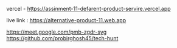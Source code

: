 

vercel - https://assinment-11-defarent-product-servire.vercel.app

live link : https://alternative-product-11.web.app



https://meet.google.com/pmb-zgdr-syg
https://github.com/probirghosh45/tech-hunt